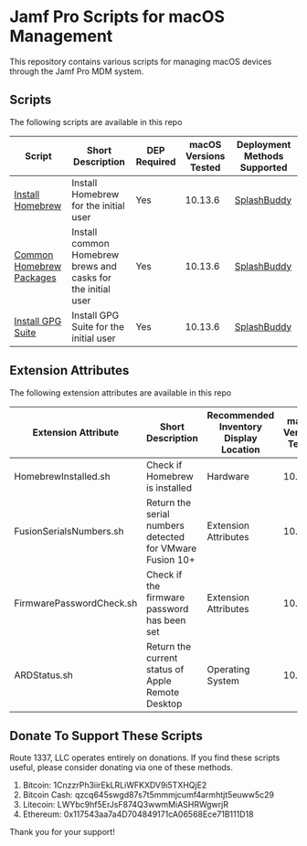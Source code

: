 Jamf Pro Scripts for macOS Management
==================================
This repository contains various scripts for managing macOS devices through the Jamf Pro MDM system. 

Scripts
------------
The following scripts are available in this repo

| Script                                                                | Short Description                                                  | DEP Required | macOS Versions Tested   | Deployment Methods Supported                                         |
|---------------------------------------------------------------------- |--------------------------------------------------------------------|--------------|-------------------------|----------------------------------------------------------------------|
| [Install Homebrew](documentation/installHomebrew.md)                  | Install Homebrew for the initial user                              | Yes          | 10.13.6                 | [SplashBuddy](https://github.com/Shufflepuck/SplashBuddy)            |
| [Common Homebrew Packages](documentation/commonHomebrewPackages.md)   | Install common Homebrew brews and casks for the initial user       | Yes          | 10.13.6                 | [SplashBuddy](https://github.com/Shufflepuck/SplashBuddy)            |
| [Install GPG Suite](documentation/installGPGSuite.md)                 | Install GPG Suite for the initial user                             | Yes          | 10.13.6                 | [SplashBuddy](https://github.com/Shufflepuck/SplashBuddy)            |

Extension Attributes
------------
The following extension attributes are available in this repo

| Extension Attribute                              | Short Description                                                  | Recommended Inventory Display Location | macOS Versions Tested   |
|------------------------------------------------- |--------------------------------------------------------------------|----------------------------------------|-------------------------|
| HomebrewInstalled.sh                             | Check if Homebrew is installed                                     | Hardware                               | 10.13.4                 |
| FusionSerialsNumbers.sh                          | Return the serial numbers detected for VMware Fusion 10+           | Extension Attributes                   | 10.13.4                 |
| FirmwarePasswordCheck.sh                         | Check if the firmware password has been set                        | Extension Attributes                   | 10.13.4                 |
| ARDStatus.sh                                     | Return the current status of Apple Remote Desktop                  | Operating System                       | 10.13.4                 |

Donate To Support These Scripts
------------
Route 1337, LLC operates entirely on donations. If you find these scripts useful, please consider donating via one of these methods.

1. Bitcoin: 1CnzzrPh3iirEkLRLiWFKXDV9i5TXHQjE2
2. Bitcoin Cash: qzcq645swgd87s7t5mmmjcumf4armhtjt5euww5c29
3. Litecoin: LWYbc9hf5ErJsF874Q3wwmMiASHRWgwrjR
4. Ethereum: 0x117543aa7a4D704849171cA06568Ece71B111D18

Thank you for your support!